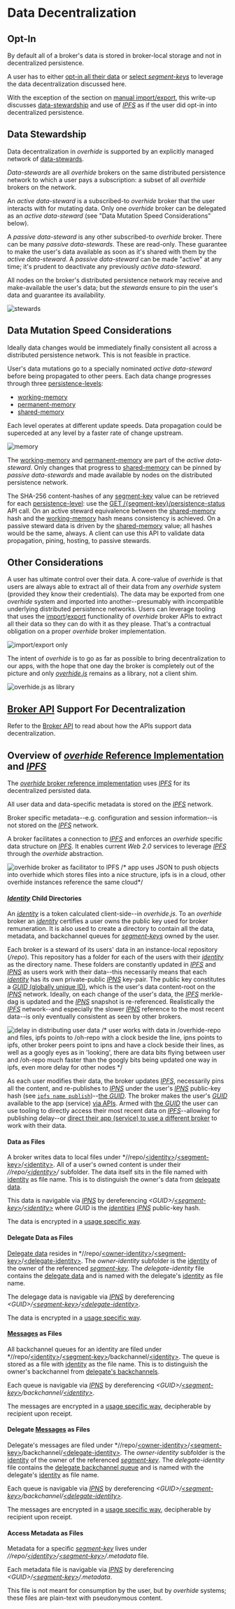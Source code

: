 # Data Decentralization

## Opt-In

By default all of a broker's data is stored in broker-local storage and not in decentralized persistence.

A user has to either [opt-in all their data](broker.html#operation--auth-opt-in--agree--put) or [select *segment-keys*](broker.html#definition-DatastoreKeySettings) to 
leverage the data decentralization discussed here.

With the exception of the section on [manual import/export](#other-considerations), this write-up discusses [data-stewardship](glossary.html#data-steward) and use of [*IPFS*](https://ipfs.io/) as if the user did opt-in into decentralized persistence.

## Data Stewardship

Data decentralization in *overhide* is supported by an explicitly managed network of [data-stewards](glossary.html#data-steward).  

*Data-stewards* are all *overhide* brokers on the same distributed persistence network to which a user pays a subscription: a subset of all *overhide* brokers on the network.

An *active data-steward* is a subscribed-to *overhide* broker that the user interacts with for mutating data.  Only one *overhide* broker can be delegated as an *active data-steward* (see "Data Mutation Speed Considerations" below).

A *passive data-steward* is any other subscribed-to *overhide* broker.  There can be many *passive data-stewards*.  These are read-only.  These guarantee to make the user's data available as soon as it's shared with them by the *active data-steward*.  A *passive data-steward* can be made "active" at any time; it's prudent to deactivate any previously *active data-steward*.

All nodes on the broker's distributed persistence network may receive and make-available the user's data; but the *stewards* ensure to pin the user's data and guarantee its availability.

![stewards](images/stewards-sm.gif)

## Data Mutation Speed Considerations

Ideally data changes would be immediately finally consistent all across a distributed persistence network.  This is not feasible in practice.

User's data mutations go to a specially nominated *active data-steward* before being propagated to other peers.  Each data change progresses through three [persistence-levels](glossary.html#working-memory-permanent-memory-shared-memory-persistence-status):

* [working-memory](glossary.html#working-memory-permanent-memory-shared-memory-persistence-status)
* [permanent-memory](glossary.html#working-memory-permanent-memory-shared-memory-persistence-status)
* [shared-memory](glossary.html#working-memory-permanent-memory-shared-memory-persistence-status)

Each level operates at different update speeds.  Data propagation could be superceded at any level by a faster rate of change upstream.

![memory](images/memory-sm.gif)

The [working-memory](glossary.html#working-memory-permanent-memory-shared-memory-persistence-status) and [permanent-memory](glossary.html#working-memory-permanent-memory-shared-memory-persistence-status) are part of the *active data-steward*.  Only changes that progress to [shared-memory](glossary.html#working-memory-permanent-memory-shared-memory-persistence-status) can be pinned by *passive data-stewards* and made available by nodes on the distributed persistence network. 

The SHA-256 content-hashes of any [segment-key](glossary.html#segment-key) value can be retrieved for each [persistence-level](glossary.html#working-memory-permanent-memory-shared-memory-persistence-status): use the [GET /{segment-key}/persistence-status](broker.html#operation---segment-key--persistence-status-get) API call.  On an active steward equivalence between the [shared-memory](glossary.html#working-memory-permanent-memory-shared-memory-persistence-status) hash and the [working-memory](glossary.html#working-memory-permanent-memory-shared-memory-persistence-status) hash means consistency is achieved.  On a passive steward data is driven by the [shared-memory](glossary.html#working-memory-permanent-memory-shared-memory-persistence-status) value; all hashes would be the same, always.  A client can use this API to validate data propagation, pining, hosting, to passive stewards.

## Other Considerations

A user has ultimate control over their data.  A core-value of *overhide* is that users are always able to extract all of their data from any *overhide* system (provided they know their credentials).  The data may be exported from one *overhide* system and imported into another--presumably with incompatible underlying distributed persistence networks.  Users can leverage tooling that uses the [import](broker.html#operation-import-WIRE)/[export](broker.html#operation-export-WIRE) functionality of *overhide* broker APIs to extract all their data so they can do with it as they please.  That's a contractual obligation on a proper *overhide* broker implementation.

![import/export only](images/import-export.gif) 

The intent of *overhide* is to go as far as possible to bring decentralization to our apps, with the hope that one day the broker is completely out of the picture and only [*overhide.js*](overhide.js.md) remains as a library, not a client shim. 

![overhide.js as library](images/oh-js-as-lib.gif) 

## [Broker API](broker.html) Support For Decentralization

Refer to the [Broker API](broker.html#tag-data-stewardship) to read about how the APIs support data decentralization.

## Overview of [*overhide* Reference Implementation](https://github.com/JakubNer/overhide-broker) and [*IPFS*](https://ipfs.io/)

The [*overhide* broker reference implementation](https://github.com/JakubNer/overhide-broker) uses [*IPFS*](https://ipfs.io/) for its decentralized persisted data.

All user data and data-specific metadata is stored on the [*IPFS*](https://ipfs.io/) network.

Broker specific metadata--e.g. configuration and session information--is not stored on the [*IPFS*](https://ipfs.io/) network.

A broker facilitates a connection to [*IPFS*](https://ipfs.io/) and enforces an *overhide* specific data structure on [*IPFS*](https://ipfs.io/).  It enables current *Web 2.0* services to leverage [*IPFS*](https://ipfs.io/) through the *overhide* abstraction.

![overhide broker as facilitator to IPFS /* app uses JSON to push objects into overhide which stores files into a nice structure, ipfs is in a cloud, other overhide instances reference the same cloud*/](images/oh-facilitator.gif)

#### [*Identity*](identity.md) Child Directories

An [*identity*](identity.md) is a token calculated client-side--in *overhide.js*.  To an *overhide* broker an [*identity*](identity.md) certifies a user owns the public key used for broker remuneration.  It is also used to create a directory to contain all the data, metadata, and backchannel queues for [*segment-keys*](glossary.md#segment-key) owned by the user.

Each broker is a steward of its users' data in an instance-local repository (*/repo*).  This repository has a folder for each of the users with their [*identity*](identity.md) as the directory name.  These folders are constantly updated in [*IPFS*](https://ipfs.io/) and [*IPNS*](https://docs.ipfs.io/guides/concepts/ipns/) as users work with their data--this necessarily means that each [*identity*](identity.md) has its own private-public [*IPNS*](https://docs.ipfs.io/guides/concepts/ipns/) key-pair.  The public key constitutes a [*GUID* (globally unique ID)](broker.html#/definitions/GUID), which is the user's data content-root on the [*IPNS*](https://docs.ipfs.io/guides/concepts/ipns/) network.  Ideally, on each change of the user's data, the [*IPFS*](https://ipfs.io/) merkle-dag is updated and the [*IPNS*](https://docs.ipfs.io/guides/concepts/ipns/) snapshot is re-referenced.  Realistically the [*IPFS*](https://ipfs.io/) network--and especially the slower [*IPNS*](https://docs.ipfs.io/guides/concepts/ipns/) reference to the most recent data--is only eventually consistent as seen by other brokers.

![delay in distributing user data /* user works with data in /overhide-repo and files, ipfs points to /oh-repo with a clock beside the line, ipns points to ipfs, other broker peers point to ipns and have a clock beside their lines, as well as a googly eyes as in 'looking', there are data bits flying between user and /oh-repo much faster than the googly bits being updated one way in ipfs, even more delay for other nodes */](images/delay-in-distro.gif)

As each user modifies their data, the broker updates [*IPFS*](https://ipfs.io/), necessarily pins all the content, and re-publishes to [*IPNS*](https://docs.ipfs.io/guides/concepts/ipns/) under the user's [*IPNS*](https://docs.ipfs.io/guides/concepts/ipns/) public-key hash (see [`ipfs name publish`](https://ipfs.io/docs/commands/#ipfs-name-publish))--[the *GUID*](broker.html#/definitions/GUID).  The broker makes the user's [*GUID*](broker.html#/definitions/GUID) available to the app (service) [via APIs](broker.html#operation--guids-get).  Armed with [the *GUID*](broker.html#/definitions/GUID) the user can use tooling to directly access their most recent data on [*IPFS*](https://ipfs.io/)--allowing for publishing delay--or [direct their app (service) to use a different broker](broker.html#operation--all-data-post) to work with their data.

#### Data as Files

A broker writes data to local files under *//repo/[\<identity>](identity.md)/[\<segment-key>](glossary.md#segment-key)/[\<identity>](identity.md).  All of a user's owned content is under their *//repo/[\<identity>](identity.md)/* subfolder.  The data itself sits in the file named with [identity](identity.md) as file name.  This is to distinguish the owner's data from [delegate data](broker.html#tag-delegate).

This data is navigable via [*IPNS*](https://docs.ipfs.io/guides/concepts/ipns/) by dereferencing *\<GUID>/[\<segment-key>](glossary.md#segment-key)/[\<identity>](identity.md)* where *GUID* is the [*identities*](identity.md) [*IPNS*](https://docs.ipfs.io/guides/concepts/ipns/) public-key hash.

The data is encrypted in a [usage specific way](glossary.md#datastore-value-secret).

#### Delegate Data as Files

[Delegate data](broker.html#tag-delegate) resides in *//repo/[\<owner-identity>](identity.md)/[\<segment-key>](glossary.md#segment-key)/[\<delegate-identity>](identity.md).  The *owner-identity* subfolder is the [identity](identity.md) of the owner of the referenced [*segment-key*](glossary.md#segment-key).  The *delegate-identity* file contains the [delegate data](broker.html#tag-delegate) and is named with the delegate's [identity](identity.md) as file name.

The delegage data is navigable via [*IPNS*](https://docs.ipfs.io/guides/concepts/ipns/) by dereferencing *\<GUID>/[\<segment-key>](glossary.md#segment-key)/[\<delegate-identity>](identity.md)*.

The data is encrypted in a [usage specific way](glossary.md#datastore-value-secret).

#### [Messages](glossary.md#backchannel-queue) as Files

All backchannel queues for an identity are filed under *//repo/[\<identity>](identity.md)/[\<segment-key>](glossary.md#segment-key)/backchannel/[\<identity>](identity.md).  The queue is stored as a file with [identity](identity.md) as the file name.  This is to distinguish the owner's backchannel from [delegate's backchannels](broker.html#tag-delegate).

Each queue is navigable via [*IPNS*](https://docs.ipfs.io/guides/concepts/ipns/) by dereferencing *\<GUID>/[\<segment-key>](glossary.md#segment-key)/backchannel/[\<identity>](identity.md)*.

The messages are encrypted in a [usage specific way](glossary.md#datastore-value-secret), decipherable by recipient upon receipt.

#### Delegate [Messages](glossary.md#backchannel-queue) as Files

Delegate's messages are filed under *//repo/[\<owner-identity>](identity.md)/[\<segment-key>](glossary.md#segment-key)/backchannel/[\<delegate-identity>](identity.md).  The *owner-identity* subfolder is the [identity](identity.md) of the owner of the referenced [*segment-key*](glossary.md#segment-key).  The *delegate-identity* file contains the [delegate backchannel queue](broker.html#tag-delegate) and is named with the delegate's [identity](identity.md) as file name.

Each queue is navigable via [*IPNS*](https://docs.ipfs.io/guides/concepts/ipns/) by dereferencing *\<GUID>/[\<segment-key>](glossary.md#segment-key)/backchannel/[\<delegate-identity>](identity.md)*.

The messages are encrypted in a [usage specific way](glossary.md#datastore-value-secret), decipherable by recipient upon receipt.

#### Access Metadata as Files

Metadata for a specific [*segment-key*](glossary.md#segment-key) lives under *//repo/[\<identity>](identity.md)/[\<segment-key>](glossary.md#segment-key)/.metadata* file.

Each metadata file is navigable via [*IPNS*](https://docs.ipfs.io/guides/concepts/ipns/) by dereferencing *\<GUID>/[\<segment-key>](glossary.md#segment-key)/.metadata*.

This file is not meant for consumption by the user, but by *overhide* systems; these files are plain-text with pseudonymous content.